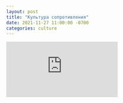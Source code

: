 ```yaml
---
layout: post
title: "Культура сопротивления"
date: 2021-11-27 11:00:00 -0700
categories: culture
---
```


<div class="youtube-container">
   <iframe class="responsive-iframe" src="https://www.youtube.com/embed/slXoFCITuec" frameborder="0" allowfullscreen="allowfullscreen"></iframe>
</div>

